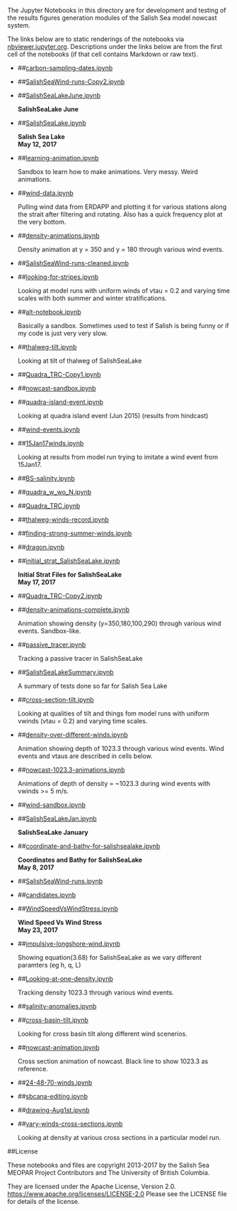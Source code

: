 The Jupyter Notebooks in this directory are for development and testing of
the results figures generation modules of the Salish Sea model nowcast system.

The links below are to static renderings of the notebooks via
[nbviewer.jupyter.org](https://nbviewer.jupyter.org/).
Descriptions under the links below are from the first cell of the notebooks
(if that cell contains Markdown or raw text).

* ##[carbon-sampling-dates.ipynb](https://nbviewer.jupyter.org/urls/bitbucket.org/salishsea/analysis-vicky/raw/tip/notebooks/SalishSeaLake//carbon-sampling-dates.ipynb)  
    
* ##[SalishSeaWind-runs-Copy2.ipynb](https://nbviewer.jupyter.org/urls/bitbucket.org/salishsea/analysis-vicky/raw/tip/notebooks/SalishSeaLake//SalishSeaWind-runs-Copy2.ipynb)  
    
* ##[SalishSeaLakeJune.ipynb](https://nbviewer.jupyter.org/urls/bitbucket.org/salishsea/analysis-vicky/raw/tip/notebooks/SalishSeaLake//SalishSeaLakeJune.ipynb)  
    
    **SalishSeaLake June**  

* ##[SalishSeaLake.ipynb](https://nbviewer.jupyter.org/urls/bitbucket.org/salishsea/analysis-vicky/raw/tip/notebooks/SalishSeaLake//SalishSeaLake.ipynb)  
    
    **Salish Sea Lake**  
    **May 12, 2017**  

* ##[learning-animation.ipynb](https://nbviewer.jupyter.org/urls/bitbucket.org/salishsea/analysis-vicky/raw/tip/notebooks/SalishSeaLake//learning-animation.ipynb)  
    
    Sandbox to learn how to make animations. Very messy. Weird animations.   

* ##[wind-data.ipynb](https://nbviewer.jupyter.org/urls/bitbucket.org/salishsea/analysis-vicky/raw/tip/notebooks/SalishSeaLake//wind-data.ipynb)  
    
    Pulling wind data from ERDAPP and plotting it for various stations along the strait after filtering and rotating. Also has a quick frequency plot at the very bottom.   

* ##[density-animations.ipynb](https://nbviewer.jupyter.org/urls/bitbucket.org/salishsea/analysis-vicky/raw/tip/notebooks/SalishSeaLake//density-animations.ipynb)  
    
    Density animation at y = 350 and y = 180 through various wind events.   

* ##[SalishSeaWind-runs-cleaned.ipynb](https://nbviewer.jupyter.org/urls/bitbucket.org/salishsea/analysis-vicky/raw/tip/notebooks/SalishSeaLake//SalishSeaWind-runs-cleaned.ipynb)  
    
* ##[looking-for-stripes.ipynb](https://nbviewer.jupyter.org/urls/bitbucket.org/salishsea/analysis-vicky/raw/tip/notebooks/SalishSeaLake//looking-for-stripes.ipynb)  
    
    Looking at model runs with uniform winds of vtau = 0.2 and varying time scales with both summer and winter stratifications.   

* ##[alt-notebook.ipynb](https://nbviewer.jupyter.org/urls/bitbucket.org/salishsea/analysis-vicky/raw/tip/notebooks/SalishSeaLake//alt-notebook.ipynb)  
    
    Basically a sandbox. Sometimes used to test if Salish is being funny or if my code is just very very slow.   

* ##[thalweg-tilt.ipynb](https://nbviewer.jupyter.org/urls/bitbucket.org/salishsea/analysis-vicky/raw/tip/notebooks/SalishSeaLake//thalweg-tilt.ipynb)  
    
    Looking at tilt of thalweg of SalishSeaLake  

* ##[Quadra_TRC-Copy1.ipynb](https://nbviewer.jupyter.org/urls/bitbucket.org/salishsea/analysis-vicky/raw/tip/notebooks/SalishSeaLake//Quadra_TRC-Copy1.ipynb)  
    
* ##[nowcast-sandbox.ipynb](https://nbviewer.jupyter.org/urls/bitbucket.org/salishsea/analysis-vicky/raw/tip/notebooks/SalishSeaLake//nowcast-sandbox.ipynb)  
    
* ##[quadra-island-event.ipynb](https://nbviewer.jupyter.org/urls/bitbucket.org/salishsea/analysis-vicky/raw/tip/notebooks/SalishSeaLake//quadra-island-event.ipynb)  
    
    Looking at quadra island event (Jun 2015) (results from hindcast)  

* ##[wind-events.ipynb](https://nbviewer.jupyter.org/urls/bitbucket.org/salishsea/analysis-vicky/raw/tip/notebooks/SalishSeaLake//wind-events.ipynb)  
    
* ##[15Jan17winds.ipynb](https://nbviewer.jupyter.org/urls/bitbucket.org/salishsea/analysis-vicky/raw/tip/notebooks/SalishSeaLake//15Jan17winds.ipynb)  
    
    Looking at results from model run trying to imitate a wind event from 15Jan17.  

* ##[BS-salinity.ipynb](https://nbviewer.jupyter.org/urls/bitbucket.org/salishsea/analysis-vicky/raw/tip/notebooks/SalishSeaLake//BS-salinity.ipynb)  
    
* ##[quadra_w_wo_N.ipynb](https://nbviewer.jupyter.org/urls/bitbucket.org/salishsea/analysis-vicky/raw/tip/notebooks/SalishSeaLake//quadra_w_wo_N.ipynb)  
    
* ##[Quadra_TRC.ipynb](https://nbviewer.jupyter.org/urls/bitbucket.org/salishsea/analysis-vicky/raw/tip/notebooks/SalishSeaLake//Quadra_TRC.ipynb)  
    
* ##[thalweg-winds-record.ipynb](https://nbviewer.jupyter.org/urls/bitbucket.org/salishsea/analysis-vicky/raw/tip/notebooks/SalishSeaLake//thalweg-winds-record.ipynb)  
    
* ##[finding-strong-summer-winds.ipynb](https://nbviewer.jupyter.org/urls/bitbucket.org/salishsea/analysis-vicky/raw/tip/notebooks/SalishSeaLake//finding-strong-summer-winds.ipynb)  
    
* ##[dragon.ipynb](https://nbviewer.jupyter.org/urls/bitbucket.org/salishsea/analysis-vicky/raw/tip/notebooks/SalishSeaLake//dragon.ipynb)  
    
* ##[initial_strat_SalishSeaLake.ipynb](https://nbviewer.jupyter.org/urls/bitbucket.org/salishsea/analysis-vicky/raw/tip/notebooks/SalishSeaLake//initial_strat_SalishSeaLake.ipynb)  
    
    **Initial Strat Files for SalishSeaLake**  
    **May 17, 2017**  

* ##[Quadra_TRC-Copy2.ipynb](https://nbviewer.jupyter.org/urls/bitbucket.org/salishsea/analysis-vicky/raw/tip/notebooks/SalishSeaLake//Quadra_TRC-Copy2.ipynb)  
    
* ##[density-animations-complete.ipynb](https://nbviewer.jupyter.org/urls/bitbucket.org/salishsea/analysis-vicky/raw/tip/notebooks/SalishSeaLake//density-animations-complete.ipynb)  
    
    Animation showing density (y=350,180,100,290) through various wind events. Sandbox-like.   

* ##[passive_tracer.ipynb](https://nbviewer.jupyter.org/urls/bitbucket.org/salishsea/analysis-vicky/raw/tip/notebooks/SalishSeaLake//passive_tracer.ipynb)  
    
    Tracking a passive tracer in SalishSeaLake  

* ##[SalishSeaLakeSummary.ipynb](https://nbviewer.jupyter.org/urls/bitbucket.org/salishsea/analysis-vicky/raw/tip/notebooks/SalishSeaLake//SalishSeaLakeSummary.ipynb)  
    
    A summary of tests done so far for Salish Sea Lake  

* ##[cross-section-tilt.ipynb](https://nbviewer.jupyter.org/urls/bitbucket.org/salishsea/analysis-vicky/raw/tip/notebooks/SalishSeaLake//cross-section-tilt.ipynb)  
    
    Looking at qualities of tilt and things fom model runs with uniform vwinds (vtau = 0.2) and varying time scales.  

* ##[density-over-different-winds.ipynb](https://nbviewer.jupyter.org/urls/bitbucket.org/salishsea/analysis-vicky/raw/tip/notebooks/SalishSeaLake//density-over-different-winds.ipynb)  
    
    Animation showing depth of 1023.3 through various wind events. Wind events and vtaus are described in cells below.   

* ##[nowcast-1023.3-animations.ipynb](https://nbviewer.jupyter.org/urls/bitbucket.org/salishsea/analysis-vicky/raw/tip/notebooks/SalishSeaLake//nowcast-1023.3-animations.ipynb)  
    
    Animations of depth of density = ~1023.3 during wind events with vwinds >= 5 m/s.   

* ##[wind-sandbox.ipynb](https://nbviewer.jupyter.org/urls/bitbucket.org/salishsea/analysis-vicky/raw/tip/notebooks/SalishSeaLake//wind-sandbox.ipynb)  
    
* ##[SalishSeaLakeJan.ipynb](https://nbviewer.jupyter.org/urls/bitbucket.org/salishsea/analysis-vicky/raw/tip/notebooks/SalishSeaLake//SalishSeaLakeJan.ipynb)  
    
    **SalishSeaLake January**  

* ##[coordinate-and-bathy-for-salishsealake.ipynb](https://nbviewer.jupyter.org/urls/bitbucket.org/salishsea/analysis-vicky/raw/tip/notebooks/SalishSeaLake//coordinate-and-bathy-for-salishsealake.ipynb)  
    
    **Coordinates and Bathy for SalishSeaLake**  
    **May 8, 2017**  

* ##[SalishSeaWind-runs.ipynb](https://nbviewer.jupyter.org/urls/bitbucket.org/salishsea/analysis-vicky/raw/tip/notebooks/SalishSeaLake//SalishSeaWind-runs.ipynb)  
    
* ##[candidates.ipynb](https://nbviewer.jupyter.org/urls/bitbucket.org/salishsea/analysis-vicky/raw/tip/notebooks/SalishSeaLake//candidates.ipynb)  
    
* ##[WindSpeedVsWindStress.ipynb](https://nbviewer.jupyter.org/urls/bitbucket.org/salishsea/analysis-vicky/raw/tip/notebooks/SalishSeaLake//WindSpeedVsWindStress.ipynb)  
    
    **Wind Speed Vs Wind Stress**  
    **May 23, 2017**  

* ##[impulsive-longshore-wind.ipynb](https://nbviewer.jupyter.org/urls/bitbucket.org/salishsea/analysis-vicky/raw/tip/notebooks/SalishSeaLake//impulsive-longshore-wind.ipynb)  
    
    Showing equation(3.68) for SalishSeaLake as we vary different paramters (eg h, q, L)  

* ##[Looking-at-one-density.ipynb](https://nbviewer.jupyter.org/urls/bitbucket.org/salishsea/analysis-vicky/raw/tip/notebooks/SalishSeaLake//Looking-at-one-density.ipynb)  
    
    Tracking density 1023.3 through various wind events.   

* ##[salinity-anomalies.ipynb](https://nbviewer.jupyter.org/urls/bitbucket.org/salishsea/analysis-vicky/raw/tip/notebooks/SalishSeaLake//salinity-anomalies.ipynb)  
    
* ##[cross-basin-tilt.ipynb](https://nbviewer.jupyter.org/urls/bitbucket.org/salishsea/analysis-vicky/raw/tip/notebooks/SalishSeaLake//cross-basin-tilt.ipynb)  
    
    Looking for cross basin tilt along different wind scenerios.  

* ##[nowcast-animation.ipynb](https://nbviewer.jupyter.org/urls/bitbucket.org/salishsea/analysis-vicky/raw/tip/notebooks/SalishSeaLake//nowcast-animation.ipynb)  
    
    Cross section animation of nowcast. Black line to show 1023.3 as reference.   

* ##[24-48-70-winds.ipynb](https://nbviewer.jupyter.org/urls/bitbucket.org/salishsea/analysis-vicky/raw/tip/notebooks/SalishSeaLake//24-48-70-winds.ipynb)  
    
* ##[sbcana-editing.ipynb](https://nbviewer.jupyter.org/urls/bitbucket.org/salishsea/analysis-vicky/raw/tip/notebooks/SalishSeaLake//sbcana-editing.ipynb)  
    
* ##[drawing-Aug1st.ipynb](https://nbviewer.jupyter.org/urls/bitbucket.org/salishsea/analysis-vicky/raw/tip/notebooks/SalishSeaLake//drawing-Aug1st.ipynb)  
    
* ##[vary-winds-cross-sections.ipynb](https://nbviewer.jupyter.org/urls/bitbucket.org/salishsea/analysis-vicky/raw/tip/notebooks/SalishSeaLake//vary-winds-cross-sections.ipynb)  
    
    Looking at density at various cross sections in a particular model run.  


##License

These notebooks and files are copyright 2013-2017
by the Salish Sea MEOPAR Project Contributors
and The University of British Columbia.

They are licensed under the Apache License, Version 2.0.
https://www.apache.org/licenses/LICENSE-2.0
Please see the LICENSE file for details of the license.
